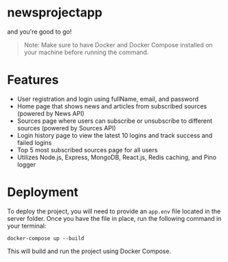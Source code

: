 # newsprojectapp

and you're good to go!

> Note: Make sure to have Docker and Docker Compose installed on your machine before running the command.

# Features
- User registration and login using fullName, email, and password
- Home page that shows news and articles from subscribed sources (powered by News API)
- Sources page where users can subscribe or unsubscribe to different sources (powered by Sources API)
- Login history page to view the latest 10 logins and track success and failed logins
- Top 5 most subscribed sources page for all users
- Utilizes Node.js, Express, MongoDB, React.js, Redis caching, and Pino logger

# Deployment
To deploy the project, you will need to provide an `app.env` file located in the server folder. Once you have the file in place, run the following command in your terminal:

`docker-compose up --build`

This will build and run the project using Docker Compose.
